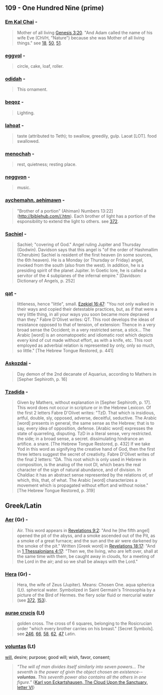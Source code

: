 ## 109 - One Hundred Nine (prime)

### [Em Kal Chai](/keys/AM.KL.ChI) - 
> Mother of all living [Genesis 3:20](http://biblehub.com//.htm). "And Adam called the name of his wife Eve (ChVH, "Nature") because she was Mother of all living things." see [18](18), [50](50), [51](51).

### [eggvol](/keys/OGVL) - 
> circle, cake, loaf, roller.

### [odidah](/keys/ODIDA) - 
> This ornament.

### [beqoz](/keys/BQZ) - 
> Lighting.

### [lahoat](/keys/LOT) - 
> taste (attributed to Teth); to swallow, greedily, gulp. Laoat [LOT]. food swallowed.

### [menochah](/keys/MNVChH) - 
> rest, quietness; resting place.

### [neggvon](/keys/NGVN) - 
> music.

### [aychemahn, aehimawn](/keys/AChIMN) - 
> "Brother of a portion" (Ahiman) Numbers 13:22](http://biblehub.com//.htm). Each brother of light has a portion of the esponsibility to extend the light to others. see [372](372).

### [Sachiel](/keys/SChIAL) - 
> Sachiel; "covering of God." Angel ruling Jupiter and Thursday (Godwin). Davidson says that this angel is "of the order of Hashmallim (Cherubim) Sachiel is resident of the first heaven (in some sources, the 6th heaven). He is a Monday (or Thursday or Friday) angel, invoked from the south (also from the west). In addition, he is a presiding spirit of the planet Jupiter. In Goetic lore, he is called a servitor of the 4 subplanes of the infernal empire." [Davidson: Dictionary of Angels, p. 252]

### [qat](/keys/QT) - 
> littleness, hence "little", small. [Ezekiel 16:47](http://biblehub.com//.htm): "You not only walked in their ways and copied their detestable practices, but, as if that were a very little thing, in all your ways you soon became more depraved than they." Fabre D'Olivet writes: QT. This root develops the ideas of resistance opposed to that of tension, of extension: Thence in a very broad sense the Occident; in a very restricted sense, a stick... The Arabic [word] is an onomatopoetic and idiomatic root which depicts every kind of cut made without effort, as with a knife, etc. This root employed as adverbial relation is represented by only, only so much, so little." [The Hebrew Tongue Restored, p. 441]

### [Askozdai](/keys/ASKVZDAI) - 
> Day demon of the 2nd decanate of Aquarius, according to Mathers in [Sepher Sephiroth, p. 16]

### [Tzadida](/keys/TzDIDA) - 
> Given by Mathers, without explanation in [Sepher Sephiroth, p. 17]. This word does not occur in scripture or in the Hebrew Lexicon. Of the first 2 letters Fabre D'Olivet writes: "TzD. That which is insidious, artful, double, sly, opposed, adverse, deceitful, seductive. The Arabic [word] presents in general, the same sense as the Hebrew; that is to say, every idea of opposition, defense. [Arabic word] expresses the state of quarreling, disputing. TzD in a literal sense, very restricted. the side; in a broad sense, a secret. dissimulating hindrance an artifice. a snare. [The Hebrew Tongue Restored, p. 432] If we take Yod in this word as signifying the creative hand of God, then the first three letters suggest the secret of creativity. Fabre D'Olivet writes of the final 2 letters: "DA. This root which is only used in Hebrew in composition, is the analog of the root DI, which bears the real character of the sign of natural abundance, and of division. In Chaldiac it has an abstract sense represented by the relations of, of which, this, that, of what. The Arabic [word] characterizes a movement which is propagated without effort and without noise." [The Hebrew Tongue Restored, p. 319]

## Greek/Latin

### [Aer](/greek?word=aer) (Gr) - 
> Air. This word appears in [Revelations 9:2](http://biblehub.com//.htm): "And he [the fifth angel] opened the pit of the abyss, and a smoke ascended out of the Pit, as a smoke of a great furnace; and the sun and the air were darkened by the smoke of the pit." Written [Greek word] in [Revelations 18:17](http://biblehub.com//.htm): "And in [1 Thessalonians 4:17](http://biblehub.com//.htm): "Then we, the living, who are left over, shall at the same time with them, be caught away in clouds, for a meeting of the Lord in the air; and so we shall be always with the Lord."

### [Hera](/greek?word=era) (Gr) - 
> Hera, the wife of Zeus (Jupiter). Means: Chosen One. aqua spherica (Lt). spherical water. Symbolized in Saint Germain's Trinosophia by a picture of the Bird of Hermes. the fiery solar fluid or mercurial water (see [372](372), [153](153)).

### [aurae crucis](/latin?word=aurae+crucis) (Lt)
> golden cross. The cross of 6 squares, belonging to the Rosicrucian order "which every brother carries on his breast." [Secret Symbols]. see [246](246), [66](66), [58](58), [62](62), [47](47) Latin.

### [voluntas](/latin?word=voluntas) (Lt)
[will](http://archives.nd.edu/cgi-bin/wordz.pl?keyword=voluntas), desire; purpose; good will; wish, favor, consent;

> *"The will of man divides itself similarly into seven powers... The seventh is the power of givin the object chosen an existence--**voluntas.** This seventh power also contains all the others in one figure."* {[Karl von Eckartshausen, The Cloud Upon the Sanctuary, letter VI](cloud-upon-sanctuary)}